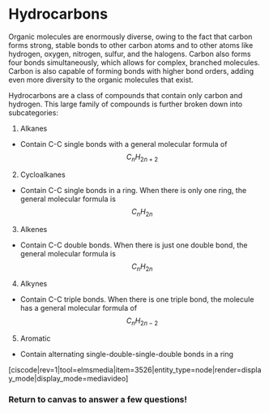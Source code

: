 # Hydrocarbons


Organic molecules are enormously diverse, owing to the fact that carbon forms strong, stable bonds to other carbon atoms and to other atoms like hydrogen, oxygen, nitrogen, sulfur, and the halogens. Carbon also forms four bonds simultaneously, which allows for complex, branched molecules. Carbon is also capable of forming bonds with higher bond orders, adding even more diversity to the organic molecules that exist. 

Hydrocarbons are a class of compounds that contain only carbon and hydrogen. This large family of compounds is further broken down into subcategories:

1) Alkanes
- Contain C-C single bonds with a general molecular formula of $$C_nH_{2n+2}$$

2) Cycloalkanes
- Contain C-C single bonds in a ring.  When there is only one ring, the general molecular formula is $$C_nH_{2n}$$


3) Alkenes
- Contain C-C double bonds.  When there is just one double bond, the general molecular formula is $$C_nH_{2n}$$


4) Alkynes
- Contain C-C triple bonds. When there is one triple bond, the molecule has a general molecular formula of $$C_nH_{2n-2}$$


5) Aromatic
- Contain alternating single-double-single-double bonds in a ring



[ciscode|rev=1|tool=elmsmedia|item=3526|entity_type=node|render=display_mode|display_mode=mediavideo]


### Return to canvas to answer a few questions!

